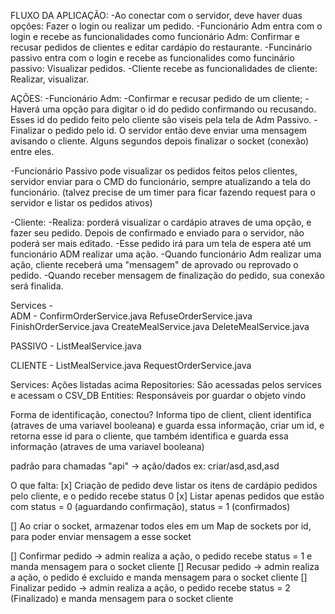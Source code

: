 FLUXO DA APLICAÇÃO:
-Ao conectar com o servidor, deve haver duas opções: Fazer o login ou realizar um pedido.
-Funcionário Adm entra com o login e recebe as funcionalidades como funcionário Adm: Confirmar e recusar pedidos de clientes e editar cardápio do restaurante.
-Funcinário passivo entra com o login e recebe as funcionalides como funcinário passivo: Visualizar pedidos.
-Cliente recebe as funcionalidades de cliente: Realizar, visualizar.

AÇÕES:
-Funcionário Adm:
	-Confirmar e recusar pedido de um cliente;
	-Haverá uma opção para digitar o id do pedido confirmando ou recusando. Esses id do pedido feito pelo cliente são viseis pela tela de Adm Passivo.
	-Finalizar o pedido pelo id. O servidor então deve enviar uma mensagem avisando o cliente. Alguns segundos depois finalizar o socket (conexão) entre eles.

-Funcionário Passivo pode visualizar os pedidos feitos pelos clientes, servidor enviar para o CMD do funcionário, sempre atualizando a tela do funcionário. 
(talvez precise de um timer para ficar fazendo request para o servidor e listar os pedidos ativos)

-Cliente: 
	-Realiza: porderá visualizar o cardápio atraves de uma opção, e fazer seu pedido. Depois de confirmado e enviado para o servidor, não poderá ser mais editado.
	-Esse pedido irá para um tela de espera até um funcionário ADM realizar uma ação.
	-Quando funcionário Adm realizar uma ação, cliente receberá uma "mensagem" de aprovado ou reprovado o pedido. 
	-Quando receber mensagem de finalização do pedido, sua conexão será finalida.


Services -  
  ADM - 
    ConfirmOrderService.java
    RefuseOrderService.java
    FinishOrderService.java
    CreateMealService.java
    DeleteMealService.java

  PASSIVO - 
    ListMealService.java

  CLIENTE -
    ListMealService.java
    RequestOrderService.java

Services: Ações listadas acima
Repositories: São acessadas pelos services e acessam o CSV_DB
Entities: Responsáveis por guardar o objeto vindo 

Forma de identificação, conectou? Informa tipo de client, client identifica (atraves de uma variavel booleana) e guarda essa informação, criar um id, e retorna esse id para o cliente, que também identifica e guarda essa informação (atraves de uma variavel booleana)

padrão para chamadas "api" -> ação/dados
ex: criar/asd,asd,asd

O que falta:
  [x] Criação de pedido deve listar os itens de cardápio pedidos pelo cliente, e o pedido recebe status 0
  [x] Listar apenas pedidos que estão com status = 0 (aguardando confirmação), status = 1 (confirmados)
  
  [] Ao criar o socket, armazenar todos eles em um Map de sockets por id, para poder enviar mensagem a esse socket

  [] Confirmar pedido -> admin realiza a ação, o pedido recebe status = 1 e manda mensagem para o socket cliente
  [] Recusar pedido -> admin realiza a ação, o pedido é excluido e manda mensagem para o socket cliente
  [] Finalizar pedido -> admin realiza a ação, o pedido recebe status = 2 (Finalizado) e manda mensagem para o socket cliente 